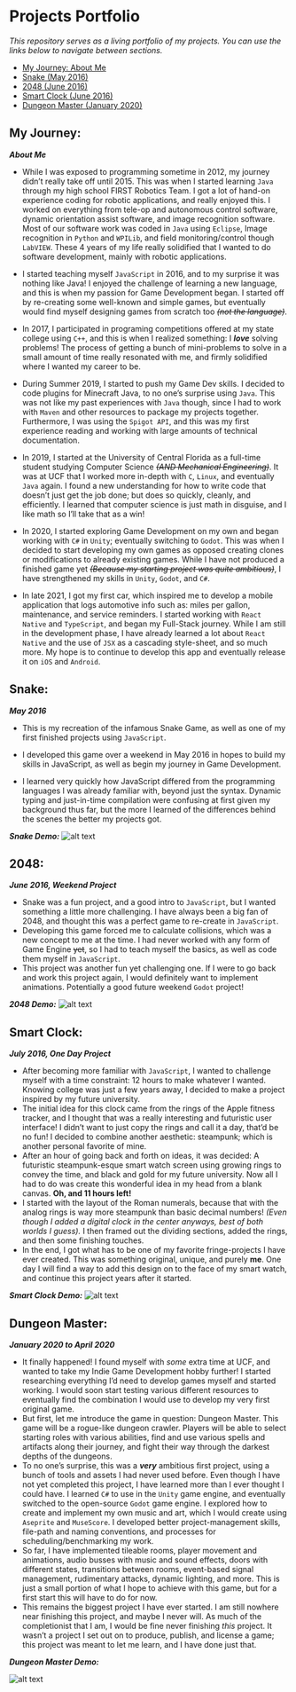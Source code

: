 <!-- ==================== Resource Links ==================== -->
[SnakeGameGif]: https://github.com/pamyjak/portfolio/blob/main/src/assets/SnakeGame.gif "Snake Game Gif"
[2048Gif]: https://github.com/pamyjak/portfolio/blob/main/src/assets/2048.gif "2048 Gif"
[SmartClockGif]: https://github.com/pamyjak/portfolio/blob/main/src/assets/RingClock.gif "Smart Clock Gif"
[DungeonMasterGif]: https://github.com/pamyjak/portfolio/blob/main/src/assets/DungeonMaster.gif "Dungeon Master Gif"

<!-- ==================== Headder ==================== -->
# Projects Portfolio
*This repository serves as a living portfolio of my projects. You can use the links below to navigate between sections.*

- [My Journey: About Me](#my-journey)
- [Snake (May 2016)](#snake)
- [2048 (June 2016)](#2048)
- [Smart Clock (June 2016)](#smart-clock)
- [Dungeon Master (January 2020)](#dungeon-master)

<!-- ==================== My Journey ==================== -->
## **My Journey:**
***About Me***
- While I was exposed to programming sometime in 2012, my journey didn’t really take off until 2015. This was when I started learning ```Java``` through my high school FIRST Robotics Team. I got a lot of hand-on experience coding for robotic applications, and really enjoyed this. I worked on everything from tele-op and autonomous control software, dynamic orientation assist software, and image recognition software. Most of our software work was coded in ```Java``` using ```Eclipse```, Image recognition in ```Python``` and ```WPILib```, and field monitoring/control though ```LabVIEW```. These 4 years of my life really solidified that I wanted to do software development, mainly with robotic applications.

- I started teaching myself ```JavaScript``` in 2016, and to my surprise it was nothing like Java! I enjoyed the challenge of learning a new language, and this is when my passion for Game Development began. I started off by re-creating some well-known and simple games, but eventually would find myself designing games from scratch too *~~(not the language)~~*. 

- In 2017, I participated in programing competitions offered at my state college using ```C++```, and this is when I realized something: I ***love*** solving problems! The process of getting a bunch of mini-problems to solve in a small amount of time really resonated with me, and firmly solidified where I wanted my career to be.

- During Summer 2019, I started to push my Game Dev skills. I decided to code plugins for Minecraft Java, to no one’s surprise using ```Java```. This was not like my past experiences with ```Java``` though, since I had to work with ```Maven``` and other resources to package my projects together. Furthermore, I was using the ```Spigot API```, and this was my first experience reading and working with large amounts of technical documentation.

- In 2019, I started at the University of Central Florida as a full-time student studying Computer Science *~~(AND Mechanical Engineering)~~*. It was at UCF that I worked more in-depth with ```C```, ```Linux```, and eventually ```Java``` again. I found a new understanding for how to write code that doesn’t just get the job done; but does so quickly, cleanly, and efficiently. I learned that computer science is just math in disguise, and I like math so I’ll take that as a win!

- In 2020, I started exploring Game Development on my own and began working with ```C#``` in ```Unity```; eventually switching to ```Godot```. This was when I decided to start developing my own games as opposed creating clones or modifications to already existing games. While I have not produced a finished game yet *~~(Because my starting project was quite ambitious)~~*, I have strengthened  my skills in ```Unity```, ```Godot```, and ```C#```. 

- In late 2021, I got my first car, which inspired me to develop a mobile application that logs automotive info such as: miles per gallon, maintenance, and service reminders. I started working with ```React Native``` and ```TypeScript```, and began my Full-Stack journey. While I am still in the development phase, I have already learned a lot about ```React Native``` and the use of ```JSX``` as a cascading style-sheet, and so much more. My hope is to continue to develop this app and eventually release it on ```iOS``` and ```Android```.

<!-- ==================== Snake Game ==================== -->
## **Snake:**
***May 2016***
- This is my recreation of the infamous Snake Game, as well as one of my first finished projects using ```JavaScript```.

- I developed this game over a weekend in May 2016 in hopes to build my skills in JavaScript, as well as begin my journey in Game Development.

- I learned very quickly how JavaScript differed from the programming languages I was already familiar with, beyond just the syntax. Dynamic typing and just-in-time compilation were confusing at first given my background thus far, but the more I learned of the differences behind the scenes the better my projects got.

***Snake Demo:***
![alt text][SnakeGameGif]

<!-- ==================== 2048 Game ==================== -->
## **2048:**
***June 2016, Weekend Project***
- Snake was a fun project, and a good intro to ```JavaScript```, but I wanted something a little more challenging. I have always been a big fan of 2048, and thought this was a perfect game to re-create in ```JavaScript```.
- Developing this game forced me to calculate collisions, which was a new concept to me at the time. I had never worked with any form of Game Engine ~~yet~~, so I had to teach myself the basics, as well as code them myself in ```JavaScript```.
- This project was another fun yet challenging one. If I were to go back and work this project again, I would definitely want to implement animations. Potentially a good future weekend ```Godot``` project!

***2048 Demo:***
![alt text][2048Gif]

<!-- ==================== Smart Clock ==================== -->
## **Smart Clock:**
***July 2016, One Day Project***
- After becoming more familiar with ```JavaScript```, I wanted to challenge myself with a time constraint: 12 hours to make whatever I wanted. Knowing college was just a few years away, I decided to make a project inspired by my future university.
- The initial idea for this clock came from the rings of the Apple fitness tracker, and I thought that was a really interesting and futuristic user interface! I didn’t want to just copy the rings and call it a day, that’d be no fun! I decided to combine another aesthetic: steampunk; which is another personal favorite of mine.
- After an hour of going back and forth on ideas, it was decided: A futuristic steampunk-esque smart watch screen using growing rings to convey the time, and black and gold for my future university. Now all I had to do was create this wonderful idea in my head from a blank canvas. **Oh, and 11 hours left!**
- I started with the layout of the Roman numerals, because that with the analog rings is way more steampunk than basic decimal numbers! *(Even though I added a digital clock in the center anyways, best of both worlds I guess).* I then framed out the dividing sections, added the rings, and then some finishing touches.
- In the end, I got what has to be one of my favorite fringe-projects I have ever created. This was something original, unique, and purely **me**. One day I will find a way to add this design on to the face of my smart watch, and continue this project years after it started.


***Smart Clock Demo:***
![alt text][SmartClockGif]

<!-- ==================== Dungeon Master ==================== -->
## **Dungeon Master:**
***January 2020 to April 2020***
- It finally happened! I found myself with *some* extra time at UCF, and wanted to take my Indie Game Development hobby further! I started researching everything I’d need to develop games myself and started working. I would soon start testing various different resources to eventually find the combination I would use to develop my very first original game.
- But first, let me introduce the game in question: Dungeon Master. This game will be a rogue-like dungeon crawler. Players will be able to select starting roles with various abilities, find and use various spells and artifacts along their journey, and fight their way through the darkest depths of the dungeons.
- To no one’s surprise, this was a ***very*** ambitious first project, using a bunch of tools and assets I had never used before. Even though I have not yet completed this project, I have learned more than I ever thought I could have. I learned ```C#``` to use in the ```Unity``` game engine, and eventually switched to the open-source ```Godot``` game engine. I explored how to create and implement my own music and art, which I would create using ```Aseprite``` and ```MuseScore```. I developed better project-management skills, file-path and naming conventions, and processes for scheduling/benchmarking my work. 
- So far, I have implemented tileable rooms, player movement and animations, audio busses with music and sound effects, doors with different states, transitions between rooms, event-based signal management, rudimentary attacks, dynamic lighting, and more. This is just a small portion of what I hope to achieve with this game, but for a first start this will have to do for now. 
- This remains the biggest project I have ever started. I am still nowhere near finishing this project, and maybe I never will. As much of the completionist that I am, I would be fine never finishing *this* project. It wasn’t a project I set out on to produce, publish, and license a game; this project was meant to let me learn, and I have done just that.


***Dungeon Master Demo:***

![alt text][DungeonMasterGif]


